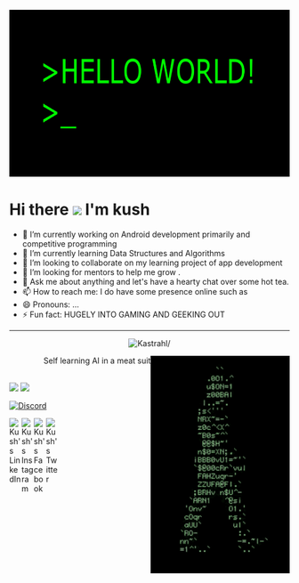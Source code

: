 <p align="center">
  <img height="300" src="https://github.com/kastrahl/kastrahl/blob/master/1_jB76MLZjiNhGSQQvxm7LSQ.gif">
</p>
 
 
# Hi there <img src="https://raw.githubusercontent.com/MartinHeinz/MartinHeinz/master/wave.gif" width="30px">  I'm kush

- 🔭 I’m currently working on Android development primarily and competitive programming
- 🌱 I’m currently learning Data Structures and Algorithms
- 👯 I’m looking to collaborate on my learning project of app development
- 🤔 I’m looking for mentors to help me grow .
- 💬 Ask me about anything and let's have a hearty chat over some hot tea.
- 📫 How to reach me: I do have some presence online such as
- 😄 Pronouns: ...
- ⚡ Fun fact: HUGELY INTO GAMING AND GEEKING OUT 
-----

<p align="center"> <img src=https://komarev.com/ghpvc/?username=kastrahl alt=Kastrahl/> </p> 
<img src="https://github.com/kastrahl/kastrahl/blob/master/coder%20guy.gif" width="250" align='right'>
<p align="right"> Self learning AI in a meat suit </p>
<br/>

<img src="https://github-readme-stats.vercel.app/api?username=kastrahl&show_icons=true&theme=blue-green&?count_private=true">
<IMG SRC="https://github-readme-stats.vercel.app/api/top-langs/?username=kastrahl&theme=blue-green&&layout=compact">

[![Discord](https://img.shields.io/discord/326031927016554506.svg?label=&logo=discord&logoColor=ffffff&color=7389D8&labelColor=6A7EC2)](https://discord.gg/dhMXznV)



<a href="https://www.linkedin.com/in/kastrahl/">
  <img align="left" alt="Kush's LinkedIn" width="22px" src="https://cdn.jsdelivr.net/npm/simple-icons@v3/icons/linkedin.svg" />
</a>
<a href="https://www.instagram.com/k.aroura/">
  <img align="left" alt="Kush's Instagram" width="22px" src="https://cdn.jsdelivr.net/npm/simple-icons@v3/icons/instagram.svg" />
</a>
<a href="https://www.facebook.com/scientifickushagraarora">
  <img align="left" alt="Kush's Facebook" width="22px" src="https://cdn.jsdelivr.net/npm/simple-icons@3.0.1/icons/facebook.svg" />
</a> 
<a href="https://twitter.com/KushagraArora_">
  <img align="left" alt="Kush's Twitter" width="22px" src="https://cdn.jsdelivr.net/npm/simple-icons@3.2.0/icons/twitter.svg" />
</a> 



